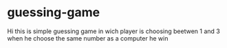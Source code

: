# guessing-game
Hi
this is simple guessing game in wich player is choosing beetwen 1 and 3
when he choose the same number as a computer he win

